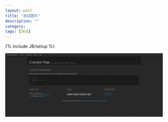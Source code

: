```yaml
---
layout: post
title: "测试图片"
description: ""
category: 
tags: [测试]
---
```

{% include JB/setup %}

 ![Screen](../assets/images/screenshot.png)